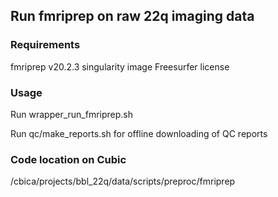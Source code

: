 ## Run fmriprep on raw 22q imaging data

### Requirements
fmriprep v20.2.3 singularity image
Freesurfer license

### Usage
Run wrapper_run_fmriprep.sh

Run qc/make_reports.sh for offline downloading of QC reports

### Code location on Cubic
/cbica/projects/bbl_22q/data/scripts/preproc/fmriprep
